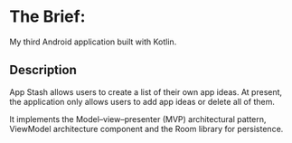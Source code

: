 # The Brief:

My third Android application built with Kotlin. 

## Description

App Stash allows users to create a list of their own app ideas. At present, the application only allows users to add app ideas or delete all of them. 

It implements the Model–view–presenter (MVP) architectural pattern, ViewModel architecture component and the Room library for persistence.